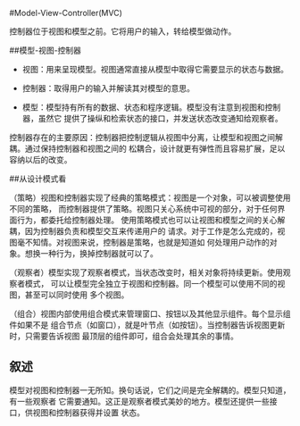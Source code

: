 #Model-View-Controller(MVC)

控制器位于视图和模型之前。它将用户的输入，转给模型做动作。

##模型-视图-控制器

* 视图：用来呈现模型。视图通常直接从模型中取得它需要显示的状态与数据。

* 控制器：取得用户的输入并解读其对模型的意思。

* 模型：模型持有所有的数据、状态和程序逻辑。模型没有注意到视图和控制器，虽然它
提供了操纵和检索状态的接口，并发送状态改变通知给观察者。

控制器存在的主要原因：控制器把控制逻辑从视图中分离，让模型和视图之间解耦。通过保持控制器和视图之间的
松耦合，设计就更有弹性而且容易扩展，足以容纳以后的改变。

##从设计模式看

（策略）视图和控制器实现了经典的策略模式：视图是一个对象，可以被调整使用不同的策略，
而控制器提供了策略。视图只关心系统中可视的部分，对于任何界面行为，都委托给控制器处理。
使用策略模式也可以让视图和模型之间的关心解耦，因为控制器负责和模型交互来传递用户的
请求。对于工作是怎么完成的，视图毫不知情。对视图来说，控制器是策略，也就是知道如
何处理用户动作的对象。想换一种行为，换掉控制器就可以了。

（观察者）模型实现了观察者模式，当状态改变时，相关对象将持续更新。使用观察者模式，
可以让模型完全独立于视图和控制器。同一个模型可以使用不同的视图，甚至可以同时使用
多个视图。

（组合）视图内部使用组合模式来管理窗口、按钮以及其他显示组件。每个显示组件如果不是
组合节点（如窗口），就是叶节点（如按钮）。当控制器告诉视图更新时，只需要告诉视图
最顶层的组件即可，组合会处理其余的事情。

## 叙述

模型对视图和控制器一无所知。换句话说，它们之间是完全解耦的。模型只知道，有一些观察者
它需要通知。这正是观察者模式美妙的地方。模型还提供一些接口，供视图和控制器获得并设置
状态。
